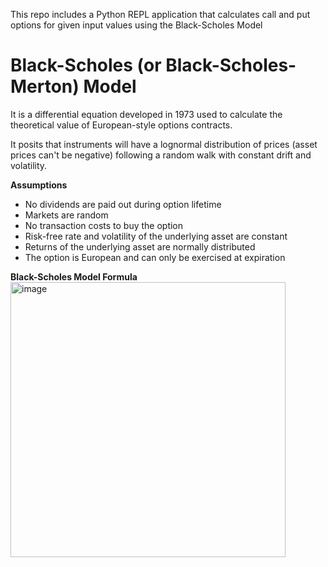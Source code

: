 This repo includes a Python REPL application that calculates call and put options for given input values using the Black-Scholes Model

# Black-Scholes (or Black-Scholes-Merton) Model
It is a differential equation developed in 1973 used to calculate the theoretical value of European-style options contracts.

It posits that instruments will have a lognormal distribution of prices (asset prices can't be negative) following a random walk with constant drift and volatility.

**Assumptions**
- No dividends are paid out during option lifetime
- Markets are random
- No transaction costs to buy the option
- Risk-free rate and volatility of the underlying asset are constant
- Returns of the underlying asset are normally distributed
- The option is European and can only be exercised at expiration

**Black-Scholes Model Formula**
<img width="440" alt="image" src="https://github.com/user-attachments/assets/70b6bf71-d951-45b7-89da-463ab4f11ea5" />
